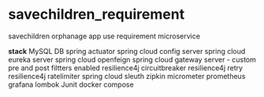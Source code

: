 # savechildren_requirement

savechildren orphanage app use requirement microservice

**stack**
MySQL DB
spring actuator 
spring cloud config server
spring cloud eureka server
spring cloud openfeign
spring cloud gateway server - custom pre and post filtters enabled
resilience4j circuitbreaker
resilience4j retry
resilience4j ratelimiter
spring cloud sleuth 
zipkin
micrometer
prometheus
grafana
lombok
Junit
docker compose
